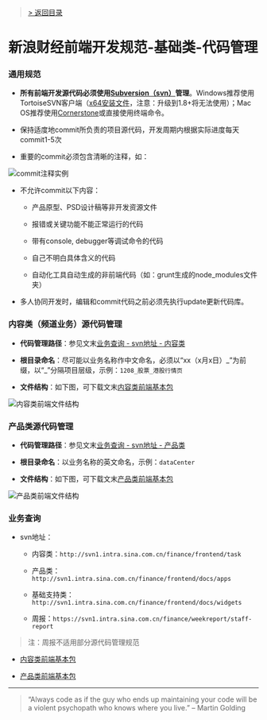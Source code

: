 > [> 返回目录](../index.html)

# 新浪财经前端开发规范-基础类-代码管理

### 通用规范

- **所有前端开发源代码必须使用[Subversion（svn）](http://tortoisesvn.net/)管理**。Windows推荐使用TortoiseSVN客户端（[x64安装文件](src/TortoiseSVN-1.7.12.24070-x64.zip)，注意：升级到1.8+将无法使用）；Mac OS推荐使用[Cornerstone](https://www.cornerstone.org.uk/)或直接使用终端命令。

- 保持适度地commit所负责的项目源代码，开发周期内根据实际进度每天commit1-5次

- 重要的commit必须包含清晰的注释，如：

![commit注释实例](src/images/commit.jpg)

- 不允许commit以下内容：

    - 产品原型、PSD设计稿等非开发资源文件
    
    - 报错或关键功能不能正常运行的代码
    
    - 带有console, debugger等调试命令的代码

    - 自己不明白具体含义的代码

    - 自动化工具自动生成的非前端代码（如：grunt生成的node_modules文件夹）

- 多人协同开发时，编辑和commit代码之前必须先执行update更新代码库。

### 内容类（频道业务）源代码管理

- **代码管理路径**：参见文末[业务查询 \- svn地址 \- 内容类](#svnpathpage)

- **根目录命名**：尽可能以业务名称作中文命名，必须以“xx（x月x日）\_”为前缀，以“\_”分隔项目层级，示例：```1208_股票_港股行情页```

- **文件结构**：如下图，可下载文末[内容类前端基本包](#pkg_page)

![内容类前端文件结构](src/images/page.jpg)

### 产品类源代码管理

- **代码管理路径**：参见文末[业务查询 \- svn地址 \- 产品类](#svnpathapps)

- **根目录命名**：以业务名称的英文命名，示例：```dataCenter```

- **文件结构**：如下图，可下载文末[产品类前端基本包](#pkg_app)

![产品类前端文件结构](src/images/product.jpg)

### 业务查询

- svn地址：
    
    - 内容类：```http://svn1.intra.sina.com.cn/finance/frontend/task```<a name="svnpathpage"></a>

    - 产品类：```http://svn1.intra.sina.com.cn/finance/frontend/docs/apps```<a name="svnpathapps"></a>

    - 基础支持类：```http://svn1.intra.sina.com.cn/finance/frontend/docs/widgets```<a name="svnpathbase"></a>

    - 周报：```https://svn1.intra.sina.com.cn/finance/weekreport/staff-report```

> 注：周报不适用部分源代码管理规范

- [内容类前端基本包](src/page.zip)<a name="pkg_page"></a>

- [产品类前端基本包](src/product.zip)<a name="pkg_app"></a>

-------

> “Always code as if the guy who ends up maintaining your code will be a violent psychopath who knows where you live.”
  – Martin Golding
